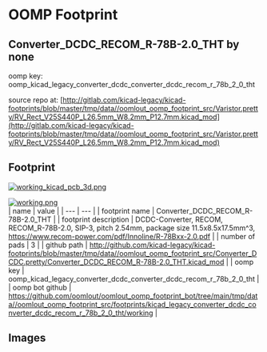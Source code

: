 # OOMP Footprint  
## Converter_DCDC_RECOM_R-78B-2.0_THT  by none  
  
oomp key: oomp_kicad_legacy_converter_dcdc_converter_dcdc_recom_r_78b_2_0_tht  
  
source repo at: [http://gitlab.com/kicad-legacy/kicad-footprints/blob/master/tmp/data//oomlout_oomp_footprint_src/Varistor.pretty/RV_Rect_V25S440P_L26.5mm_W8.2mm_P12.7mm.kicad_mod](http://gitlab.com/kicad-legacy/kicad-footprints/blob/master/tmp/data//oomlout_oomp_footprint_src/Varistor.pretty/RV_Rect_V25S440P_L26.5mm_W8.2mm_P12.7mm.kicad_mod)  
## Footprint  
  
[![working_kicad_pcb_3d.png](working_kicad_pcb_3d_600.png)](working_kicad_pcb_3d.png)  
  
[![working.png](working_600.png)](working.png)  
| name | value | 
| --- | --- | 
| footprint name | Converter_DCDC_RECOM_R-78B-2.0_THT | 
| footprint description | DCDC-Converter, RECOM, RECOM_R-78B-2.0, SIP-3, pitch 2.54mm, package size 11.5x8.5x17.5mm^3, https://www.recom-power.com/pdf/Innoline/R-78Bxx-2.0.pdf | 
| number of pads | 3 | 
| github path | http://github.com/kicad-legacy/kicad-footprints/blob/master/tmp/data//oomlout_oomp_footprint_src/Converter_DCDC.pretty/Converter_DCDC_RECOM_R-78B-2.0_THT.kicad_mod | 
| oomp key | oomp_kicad_legacy_converter_dcdc_converter_dcdc_recom_r_78b_2_0_tht | 
| oomp bot github | https://github.com/oomlout/oomlout_oomp_footprint_bot/tree/main/tmp/data//oomlout_oomp_footprint_src/footprints/kicad_legacy_converter_dcdc_converter_dcdc_recom_r_78b_2_0_tht/working | 
## Images  
